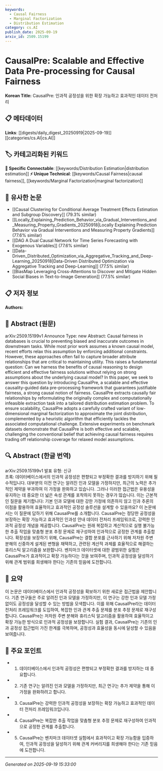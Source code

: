 ```yaml
---
keywords:
  - Causal Fairness
  - Marginal Factorization
  - Distribution Estimation
category: cs.AI
publish_date: 2025-09-19
arxiv_id: 2509.15199
---
```


<!-- KEYWORD_LINKING_METADATA:
{
  "processed_timestamp": "2025-09-22 21:53:29.666542",
  "vocabulary_version": "1.0",
  "selected_keywords": [
    "Causal Fairness",
    "Marginal Factorization",
    "Distribution Estimation"
  ],
  "rejected_keywords": [
    "Data Pre-processing"
  ],
  "similarity_scores": {
    "Causal Fairness": 0.78,
    "Marginal Factorization": 0.75,
    "Distribution Estimation": 0.72
  },
  "extraction_method": "AI_prompt_based",
  "budget_applied": true
}
-->


# CausalPre: Scalable and Effective Data Pre-processing for Causal Fairness

**Korean Title:** CausalPre: 인과적 공정성을 위한 확장 가능하고 효과적인 데이터 전처리

## 📋 메타데이터

**Links**: [[digests/daily_digest_20250919|2025-09-19]]   [[categories/cs.AI|cs.AI]]

## 🏷️ 카테고리화된 키워드
**🔗 Specific Connectable**: [[keywords/Distribution Estimation|distribution estimation]]
**⚡ Unique Technical**: [[keywords/Causal Fairness|causal fairness]], [[keywords/Marginal Factorization|marginal factorization]]

## 🔗 유사한 논문
- [[Causal Clustering for Conditional Average Treatment Effects Estimation and Subgroup Discovery]] (79.3% similar)
- [[Locally_Explaining_Prediction_Behavior_via_Gradual_Interventions_and_Measuring_Property_Gradients_20250918|Locally Explaining Prediction Behavior via Gradual Interventions and Measuring Property Gradients]] (77.6% similar)
- [[DAG A Dual Causal Network for Time Series Forecasting with Exogenous Variables]] (77.6% similar)
- [[Data-Driven_Distributed_Optimization_via_Aggregative_Tracking_and_Deep-Learning_20250918|Data-Driven Distributed Optimization via Aggregative Tracking and Deep-Learning]] (77.5% similar)
- [[BiasMap Leveraging Cross-Attentions to Discover and Mitigate Hidden Social Biases in Text-to-Image Generation]] (77.5% similar)

## 📋 저자 정보

**Authors:** 

## 📄 Abstract (원문)

arXiv:2509.15199v1 Announce Type: new 
Abstract: Causal fairness in databases is crucial to preventing biased and inaccurate outcomes in downstream tasks. While most prior work assumes a known causal model, recent efforts relax this assumption by enforcing additional constraints. However, these approaches often fail to capture broader attribute relationships that are critical to maintaining utility. This raises a fundamental question: Can we harness the benefits of causal reasoning to design efficient and effective fairness solutions without relying on strong assumptions about the underlying causal model? In this paper, we seek to answer this question by introducing CausalPre, a scalable and effective causality-guided data pre-processing framework that guarantees justifiable fairness, a strong causal notion of fairness. CausalPre extracts causally fair relationships by reformulating the originally complex and computationally infeasible extraction task into a tailored distribution estimation problem. To ensure scalability, CausalPre adopts a carefully crafted variant of low-dimensional marginal factorization to approximate the joint distribution, complemented by a heuristic algorithm that efficiently tackles the associated computational challenge. Extensive experiments on benchmark datasets demonstrate that CausalPre is both effective and scalable, challenging the conventional belief that achieving causal fairness requires trading off relationship coverage for relaxed model assumptions.

## 🔍 Abstract (한글 번역)

arXiv:2509.15199v1 발표 유형: 신규  
초록: 데이터베이스에서의 인과적 공정성은 편향되고 부정확한 결과를 방지하기 위해 필수적입니다. 대부분의 이전 연구는 알려진 인과 모델을 가정하지만, 최근의 노력은 추가적인 제약을 부과하여 이 가정을 완화하고 있습니다. 그러나 이러한 접근법은 유용성을 유지하는 데 중요한 더 넓은 속성 관계를 포착하지 못하는 경우가 많습니다. 이는 근본적인 질문을 제기합니다: 기본 인과 모델에 대한 강한 가정에 의존하지 않고 인과 추론의 이점을 활용하여 효율적이고 효과적인 공정성 솔루션을 설계할 수 있을까요? 이 논문에서는 이 질문에 답하기 위해 CausalPre를 소개합니다. CausalPre는 정당한 공정성을 보장하는 확장 가능하고 효과적인 인과성 안내 데이터 전처리 프레임워크로, 강력한 인과적 공정성 개념을 제공합니다. CausalPre는 원래 복잡하고 계산적으로 실행 불가능한 추출 작업을 맞춤형 분포 추정 문제로 재구성하여 인과적으로 공정한 관계를 추출합니다. 확장성을 보장하기 위해, CausalPre는 결합 분포를 근사하기 위해 저차원 주변 분해의 신중하게 설계된 변형을 채택하고, 관련된 계산적 과제를 효율적으로 해결하는 휴리스틱 알고리즘을 보완합니다. 벤치마크 데이터셋에 대한 광범위한 실험은 CausalPre가 효과적이고 확장 가능하다는 것을 보여주며, 인과적 공정성을 달성하기 위해 관계 범위를 희생해야 한다는 기존의 믿음에 도전합니다.

## 📝 요약

이 논문은 데이터베이스에서 인과적 공정성을 확보하기 위한 새로운 접근법을 제안합니다. 기존 연구들은 주로 알려진 인과 모델을 가정하지만, 이 연구는 강한 인과 모델 가정 없이도 공정성을 달성할 수 있는 방법을 모색합니다. 이를 위해 CausalPre라는 데이터 전처리 프레임워크를 도입하여, 복잡한 인과 관계 추출 문제를 분포 추정 문제로 재구성합니다. CausalPre는 저차원 주변 분해와 휴리스틱 알고리즘을 활용하여 효율적이고 확장 가능한 방식으로 인과적 공정성을 보장합니다. 실험 결과, CausalPre는 기존의 인과 공정성 접근법이 가진 한계를 극복하며, 공정성과 효율성을 동시에 달성할 수 있음을 보여줍니다.

## 🎯 주요 포인트

- 1. 데이터베이스에서 인과적 공정성은 편향되고 부정확한 결과를 방지하는 데 중요합니다.

- 2. 기존 연구는 알려진 인과 모델을 가정하지만, 최근 연구는 추가 제약을 통해 이 가정을 완화하려고 합니다.

- 3. CausalPre는 강력한 인과적 공정성을 보장하는 확장 가능하고 효과적인 데이터 전처리 프레임워크입니다.

- 4. CausalPre는 복잡한 추출 작업을 맞춤형 분포 추정 문제로 재구성하여 인과적으로 공정한 관계를 추출합니다.

- 5. CausalPre는 벤치마크 데이터셋 실험에서 효과적이고 확장 가능함을 입증하여, 인과적 공정성을 달성하기 위해 관계 커버리지를 희생해야 한다는 기존 믿음에 도전합니다.

---

*Generated on 2025-09-19 15:33:00*